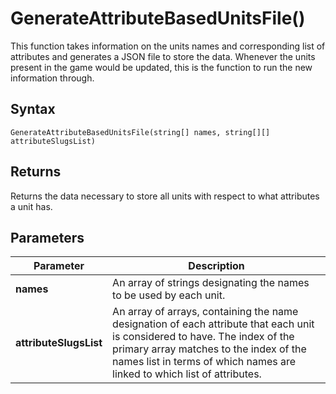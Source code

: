 # GenerateAttributeBasedUnitsFile()
This function takes information on the units names and corresponding list of attributes and generates a JSON file to store the data. Whenever the units present in the game would be updated, this is the function to run the new information through.


## Syntax
```pythons
GenerateAttributeBasedUnitsFile(string[] names, string[][] attributeSlugsList)
```

## Returns
Returns the data necessary to store all units with respect to what attributes a unit has.

## Parameters
|Parameter      |Description        |
|---------------|-------------------|
|**names**| An array of strings designating the names to be used by each unit.|
|**attributeSlugsList**| An array of arrays, containing the name designation of each attribute that each unit is considered to have. The index of the primary array matches to the index of the names list in terms of which names are linked to which list of attributes.|
